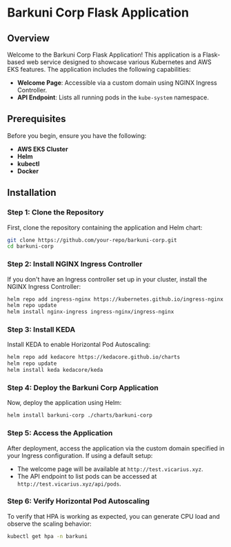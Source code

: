# Barkuni Corp Flask Application

## Overview

Welcome to the Barkuni Corp Flask Application! This application is a Flask-based web service designed to showcase
various Kubernetes and AWS EKS features. The application includes the following capabilities:

- **Welcome Page**: Accessible via a custom domain using NGINX Ingress Controller.
- **API Endpoint**: Lists all running pods in the `kube-system` namespace.

## Prerequisites

Before you begin, ensure you have the following:

- **AWS EKS Cluster**
- **Helm**
- **kubectl**
- **Docker**

## Installation

### Step 1: Clone the Repository

First, clone the repository containing the application and Helm chart:

```bash
git clone https://github.com/your-repo/barkuni-corp.git
cd barkuni-corp
```

### Step 2: Install NGINX Ingress Controller

If you don't have an Ingress controller set up in your cluster, install the NGINX Ingress Controller:

```bash
helm repo add ingress-nginx https://kubernetes.github.io/ingress-nginx
helm repo update
helm install nginx-ingress ingress-nginx/ingress-nginx
```

### Step 3: Install KEDA

Install KEDA to enable Horizontal Pod Autoscaling:

```bash
helm repo add kedacore https://kedacore.github.io/charts
helm repo update
helm install keda kedacore/keda
```

### Step 4: Deploy the Barkuni Corp Application

Now, deploy the application using Helm:

```bash
helm install barkuni-corp ./charts/barkuni-corp
```

### Step 5: Access the Application

After deployment, access the application via the custom domain specified in your Ingress configuration. If using a
default setup:

- The welcome page will be available at `http://test.vicarius.xyz`.
- The API endpoint to list pods can be accessed at `http://test.vicarius.xyz/api/pods`.

### Step 6: Verify Horizontal Pod Autoscaling

To verify that HPA is working as expected, you can generate CPU load and observe the scaling behavior:

```bash
kubectl get hpa -n barkuni
```
